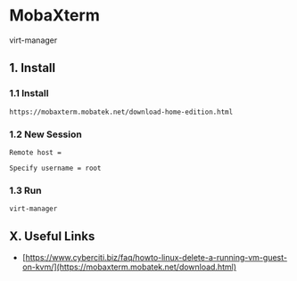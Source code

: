 # MobaXterm
virt-manager

## 1. Install

### 1.1 Install

    https://mobaxterm.mobatek.net/download-home-edition.html
            
### 1.2 New Session

    Remote host =
    
    Specify username = root

### 1.3 Run

    virt-manager


## X. Useful Links

- [https://www.cyberciti.biz/faq/howto-linux-delete-a-running-vm-guest-on-kvm/](https://mobaxterm.mobatek.net/download.html)
